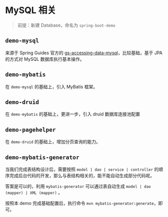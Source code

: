 # MySQL 相关

> 前提：新建 Database，命名为 `spring-boot-demo`

## `demo-mysql`

来源于 Spring Guides 官方的 [gs-accessing-data-mysql][1]，比较基础，基于 JPA 的方式对 MySQL 数据库执行基本操作。

## `demo-mybatis`

在 `demo-mysql` 的基础上，引入 MyBatis 框架。

## `demo-druid`

在 `demo-mybatis` 的基础上，更进一步，引入 druid 数据库连接池配置

## `demo-pagehelper`

在 `demo-druid` 的基础上，增加分页查询的能力。

## `demo-mybatis-generator`

当我们完成表结构设计后，需要按照 `model | dao | service | controller` 的顺序完成后台代码的开发，那么与表结构相关的，能不能自动生成部分代码呢。

答案是可以的，利用 `mybatis-generator` 可以通过表自动生成 `model | dao (mapper) | XML (mapper)` 。

按照本 demo 完成基础配置后，执行命令 `mvn mybatis-generator:generate`，即可。

[1]: https://github.com/spring-guides/gs-accessing-data-mysql
